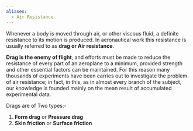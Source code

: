 ```yaml
---
aliases:
  - Air Resistance
---
```

Whenever a body is moved through air, or other viscous fluid, a definite resistance to its motion is produced. In aeronautical work this resistance is usually referred to as **drag or Air resistance**.

**Drag is the enemy of flight**, and efforts must be made to reduce the resistance of every part of an aeroplane to a minimum, provided strength and other essential factors can be maintained. For this reason many thousands of experiments have been carries out to investigate the problem of air resistance; in fact, in this, as in almost every branch of the subject, our knowledge is founded mainly on the mean result of accumulated experimental data.

Drags are of Two types:-
1. **Form drag** or **Pressure drag**
2. **Skin friction** or **Surface friction**
